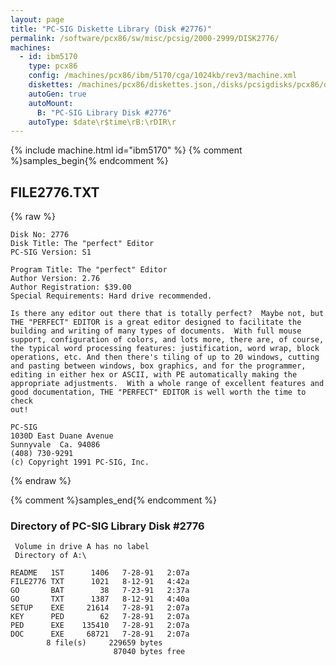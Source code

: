 ```yaml
---
layout: page
title: "PC-SIG Diskette Library (Disk #2776)"
permalink: /software/pcx86/sw/misc/pcsig/2000-2999/DISK2776/
machines:
  - id: ibm5170
    type: pcx86
    config: /machines/pcx86/ibm/5170/cga/1024kb/rev3/machine.xml
    diskettes: /machines/pcx86/diskettes.json,/disks/pcsigdisks/pcx86/diskettes.json
    autoGen: true
    autoMount:
      B: "PC-SIG Library Disk #2776"
    autoType: $date\r$time\rB:\rDIR\r
---
```


{% include machine.html id="ibm5170" %}
{% comment %}samples_begin{% endcomment %}

## FILE2776.TXT

{% raw %}
```
Disk No: 2776
Disk Title: The "perfect" Editor
PC-SIG Version: S1

Program Title: The "perfect" Editor
Author Version: 2.76
Author Registration: $39.00
Special Requirements: Hard drive recommended.

Is there any editor out there that is totally perfect?  Maybe not, but
THE "PERFECT" EDITOR is a great editor designed to facilitate the
building and writing of many types of documents.  With full mouse
support, configuration of colors, and lots more, there are, of course,
the typical word processing features: justification, word wrap, block
operations, etc. And then there's tiling of up to 20 windows, cutting
and pasting between windows, box graphics, and for the programmer,
editing in either hex or ASCII, with PE automatically making the
appropriate adjustments.  With a whole range of excellent features and
good documentation, THE "PERFECT" EDITOR is well worth the time to check
out!

PC-SIG
1030D East Duane Avenue
Sunnyvale  Ca. 94086
(408) 730-9291
(c) Copyright 1991 PC-SIG, Inc.
```
{% endraw %}

{% comment %}samples_end{% endcomment %}

### Directory of PC-SIG Library Disk #2776

     Volume in drive A has no label
     Directory of A:\

    README   1ST      1406   7-28-91   2:07a
    FILE2776 TXT      1021   8-12-91   4:42a
    GO       BAT        38   7-23-91   2:37a
    GO       TXT      1387   8-12-91   4:40a
    SETUP    EXE     21614   7-28-91   2:07a
    KEY      PED        62   7-28-91   2:07a
    PED      EXE    135410   7-28-91   2:07a
    DOC      EXE     68721   7-28-91   2:07a
            8 file(s)     229659 bytes
                           87040 bytes free
